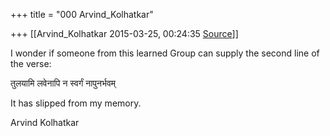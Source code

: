 +++
title = "000 Arvind_Kolhatkar"

+++
[[Arvind_Kolhatkar	2015-03-25, 00:24:35 [Source](https://groups.google.com/g/samskrita/c/AZJTjrLowh8)]]



I wonder if someone from this learned Group can supply the second line of the verse:

तुलयामि लवेनापि न स्वर्गं नापुनर्भवम्

  

It has slipped from my memory.

  

Arvind Kolhatkar

